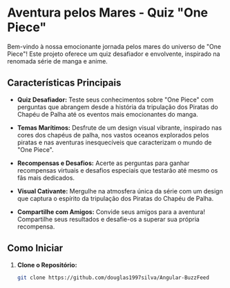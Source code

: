 # Aventura pelos Mares - Quiz "One Piece"

Bem-vindo à nossa emocionante jornada pelos mares do universo de "One Piece"! Este projeto oferece um quiz desafiador e envolvente, inspirado na renomada série de manga e anime.

## Características Principais

- **Quiz Desafiador:** Teste seus conhecimentos sobre "One Piece" com perguntas que abrangem desde a história da tripulação dos Piratas do Chapéu de Palha até os eventos mais emocionantes do manga.
  
- **Temas Marítimos:** Desfrute de um design visual vibrante, inspirado nas cores dos chapéus de palha, nos vastos oceanos explorados pelos piratas e nas aventuras inesquecíveis que caracterizam o mundo de "One Piece".

- **Recompensas e Desafios:** Acerte as perguntas para ganhar recompensas virtuais e desafios especiais que testarão até mesmo os fãs mais dedicados.

- **Visual Cativante:** Mergulhe na atmosfera única da série com um design que captura o espírito da tripulação dos Piratas do Chapéu de Palha.

- **Compartilhe com Amigos:** Convide seus amigos para a aventura! Compartilhe seus resultados e desafie-os a superar sua própria recompensa.

## Como Iniciar

1. **Clone o Repositório:**
   ```bash
   git clone https://github.com/douglas1997silva/Angular-BuzzFeed
